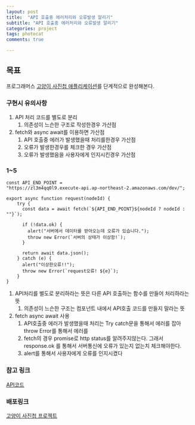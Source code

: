 ```yaml
---
layout: post
title:  "API 호출중 에러처리와 오류발생 알리기"
subtitle: "API 호출중 에러처리와 오류발생 알리기"
categories: project
tags: photocat
comments: true

---
```


## 목표

프로그래머스 [고양이 사진첩 애플리케이션](https://programmers.co.kr/skill_check_assignments/100)를 단계적으로 완성해본다.

### 구현시 유의사항

1. API 처리 코드를 별도로 분리
   1. 의존성이 느슨한 구조로 작성한경우 가산점
2. fetch와 async await를 이용하면 가산점
   1. API 호출중 에러가 발생했을때 처리를한경우 가산점
   2. 오류가 발생한경우를 체크한 경우 가산점
   3. 오류가 발생했음을 사용자에게 인지시킨경우 가산점

### 1~5

```
const API_END_POINT =
"https://zl3m4qq0l9.execute-api.ap-northeast-2.amazonaws.com/dev/";

export async function request(nodeId) {
    try {
      const data = await fetch(`${API_END_POINT}${nodeId ? nodeId : ""}`);
  
      if (!data.ok) {
        alert("서버에서 데이터를 받아오는데 오류가 있습니다.");
        throw new Error(`서버의 상태가 이상함!`);
      }
  
      return await data.json();
    } catch (e) {
      alert("이상한오류!!");
      throw new Error(`request오류! ${e}`);
    }
}
```

1. API처리를 별도로 분리하라는 뜻은 다른 API 호출하는 함수를 만들어 처리하라는 뜻
   1. 의존성이 느슨한 구조는 컴포넌트 내에서 API호출 코드를 만들지 말라는 뜻
2. fetch async await 사용
   1. API호출중 에러가 발생했을때 처리는 Try catch문을 통해서 에러를 잡아 throw Error를 통해서 에러를 
   2. fetch의 경우 promise로 http status를 알려주지않는다. 그래서 response.ok 를 통해서 서버통신에 오류가 있는지 없는치 체크해야한다.
   3. alert를 통해서 사용자에게 오류를 인지시켰다


### 참고 링크
[API코드](https://github.com/erurang/practice_cat_app/blob/97b8d113d446550c0241d67d4b606483707b889d/src/api.js)

### 배포링크
[고양이 사진첩 프로젝트](https://erurang.github.io/practice_cat_app/)